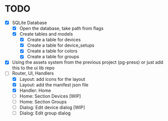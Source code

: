 # TODO

- [x] SQLite Database
  - [x] Open the database, take path from flags
  - [x] Create tables and models
    - [x] Create a table for devices
    - [x] Create a table for device_setups
    - [x] Create a table for colors
    - [x] Create a table for groups

- [x] Using the assets system from the previous project (pg-press) or just add this to the ui lib repo
- [ ] Router, UI, Handlers
  - [x] Layout: add icons for the layout
  - [x] Layout: add the manifest json file
  - [x] Handler: Home
  - [ ] Home: Section Devices [WIP]
  - [ ] Home: Section Groups
  - [ ] Dialog: Edit device dialog [WIP]
  - [ ] Dialog: Edit group dialog
